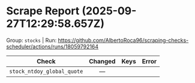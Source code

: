 # Scrape Report (2025-09-27T12:29:58.657Z)

Group: `stocks`  |  Run: https://github.com/AlbertoRoca96/scraping-checks-scheduler/actions/runs/18059792164

| Check | Changed | Keys | Error |
|---|:---:|:--|:--|
| `stock_ntdoy_global_quote` | — |  |  |
